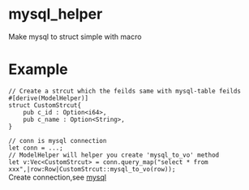 
# mysql_helper
Make mysql to struct simple with macro

# Example

`// Create a strcut which the feilds same with mysql-table feilds`\
`#[derive(ModelHelper)]`\
`struct CustomStrcut{`\
`    pub c_id : Option<i64>,`\
`    pub c_name : Option<String>,`\
`}`

`// conn is mysql connection`\
`let conn = ...;`\
`// ModelHelper will helper you create 'mysql_to_vo' method`\
`let v:Vec<CustomStrcut> = conn.query_map("select * from xxx",|row:Row|CustomStrcut::mysql_to_vo(row));`\
Create connection,see [mysql](https://crates.io/crates/mysql)
